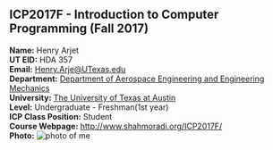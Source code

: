 ICP2017F - Introduction to Computer Programming (Fall 2017)
-----------------------------------------------------------

**Name:** Henry Arjet  
**UT EID:** HDA 357  
**Email:** Henry.Arje@UTexas.edu  
**Department:** [Department of Aerospace Engineering and Engineering Mechanics](http://www.ae.utexas.edu/)  
**University:** [The University of Texas at Austin](http://www.utexas.edu/)  
**Level:** Undergraduate - Freshman(1st year)  
**ICP Class Position:** Student  
**Course Webpage:** http://www.shahmoradi.org/ICP2017F/  
**Photo:** ![photo of me](../images/selfie.jpg "Bad selfie taken in class")
